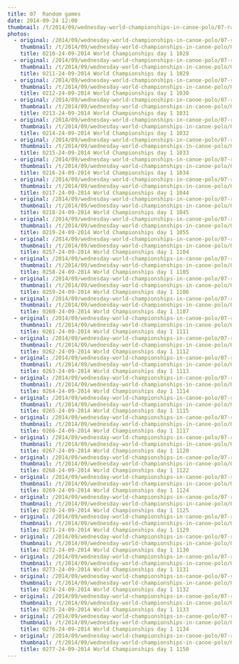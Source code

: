 ```yaml
---
title: 07  Random games
date: 2014-09-24 12:00
thumbnail: /t/2014/09/wednesday-world-championships-in-canoe-polo/07-random-games/0210-24-09-2014-world-championships-day-1-1028.jpg
photos:
  - original: /2014/09/wednesday-world-championships-in-canoe-polo/07-random-games/0210-24-09-2014-world-championships-day-1-1028.jpg
    thumbnail: /t/2014/09/wednesday-world-championships-in-canoe-polo/07-random-games/0210-24-09-2014-world-championships-day-1-1028.jpg
    title: 0210-24-09-2014 World Championships day 1 1028
  - original: /2014/09/wednesday-world-championships-in-canoe-polo/07-random-games/0211-24-09-2014-world-championships-day-1-1029.jpg
    thumbnail: /t/2014/09/wednesday-world-championships-in-canoe-polo/07-random-games/0211-24-09-2014-world-championships-day-1-1029.jpg
    title: 0211-24-09-2014 World Championships day 1 1029
  - original: /2014/09/wednesday-world-championships-in-canoe-polo/07-random-games/0212-24-09-2014-world-championships-day-1-1030.jpg
    thumbnail: /t/2014/09/wednesday-world-championships-in-canoe-polo/07-random-games/0212-24-09-2014-world-championships-day-1-1030.jpg
    title: 0212-24-09-2014 World Championships day 1 1030
  - original: /2014/09/wednesday-world-championships-in-canoe-polo/07-random-games/0213-24-09-2014-world-championships-day-1-1031.jpg
    thumbnail: /t/2014/09/wednesday-world-championships-in-canoe-polo/07-random-games/0213-24-09-2014-world-championships-day-1-1031.jpg
    title: 0213-24-09-2014 World Championships day 1 1031
  - original: /2014/09/wednesday-world-championships-in-canoe-polo/07-random-games/0214-24-09-2014-world-championships-day-1-1032.jpg
    thumbnail: /t/2014/09/wednesday-world-championships-in-canoe-polo/07-random-games/0214-24-09-2014-world-championships-day-1-1032.jpg
    title: 0214-24-09-2014 World Championships day 1 1032
  - original: /2014/09/wednesday-world-championships-in-canoe-polo/07-random-games/0215-24-09-2014-world-championships-day-1-1033.jpg
    thumbnail: /t/2014/09/wednesday-world-championships-in-canoe-polo/07-random-games/0215-24-09-2014-world-championships-day-1-1033.jpg
    title: 0215-24-09-2014 World Championships day 1 1033
  - original: /2014/09/wednesday-world-championships-in-canoe-polo/07-random-games/0216-24-09-2014-world-championships-day-1-1034.jpg
    thumbnail: /t/2014/09/wednesday-world-championships-in-canoe-polo/07-random-games/0216-24-09-2014-world-championships-day-1-1034.jpg
    title: 0216-24-09-2014 World Championships day 1 1034
  - original: /2014/09/wednesday-world-championships-in-canoe-polo/07-random-games/0217-24-09-2014-world-championships-day-1-1044.jpg
    thumbnail: /t/2014/09/wednesday-world-championships-in-canoe-polo/07-random-games/0217-24-09-2014-world-championships-day-1-1044.jpg
    title: 0217-24-09-2014 World Championships day 1 1044
  - original: /2014/09/wednesday-world-championships-in-canoe-polo/07-random-games/0218-24-09-2014-world-championships-day-1-1045.jpg
    thumbnail: /t/2014/09/wednesday-world-championships-in-canoe-polo/07-random-games/0218-24-09-2014-world-championships-day-1-1045.jpg
    title: 0218-24-09-2014 World Championships day 1 1045
  - original: /2014/09/wednesday-world-championships-in-canoe-polo/07-random-games/0219-24-09-2014-world-championships-day-1-1055.jpg
    thumbnail: /t/2014/09/wednesday-world-championships-in-canoe-polo/07-random-games/0219-24-09-2014-world-championships-day-1-1055.jpg
    title: 0219-24-09-2014 World Championships day 1 1055
  - original: /2014/09/wednesday-world-championships-in-canoe-polo/07-random-games/0257-24-09-2014-world-championships-day-1-1104.jpg
    thumbnail: /t/2014/09/wednesday-world-championships-in-canoe-polo/07-random-games/0257-24-09-2014-world-championships-day-1-1104.jpg
    title: 0257-24-09-2014 World Championships day 1 1104
  - original: /2014/09/wednesday-world-championships-in-canoe-polo/07-random-games/0258-24-09-2014-world-championships-day-1-1105.jpg
    thumbnail: /t/2014/09/wednesday-world-championships-in-canoe-polo/07-random-games/0258-24-09-2014-world-championships-day-1-1105.jpg
    title: 0258-24-09-2014 World Championships day 1 1105
  - original: /2014/09/wednesday-world-championships-in-canoe-polo/07-random-games/0259-24-09-2014-world-championships-day-1-1106.jpg
    thumbnail: /t/2014/09/wednesday-world-championships-in-canoe-polo/07-random-games/0259-24-09-2014-world-championships-day-1-1106.jpg
    title: 0259-24-09-2014 World Championships day 1 1106
  - original: /2014/09/wednesday-world-championships-in-canoe-polo/07-random-games/0260-24-09-2014-world-championships-day-1-1107.jpg
    thumbnail: /t/2014/09/wednesday-world-championships-in-canoe-polo/07-random-games/0260-24-09-2014-world-championships-day-1-1107.jpg
    title: 0260-24-09-2014 World Championships day 1 1107
  - original: /2014/09/wednesday-world-championships-in-canoe-polo/07-random-games/0261-24-09-2014-world-championships-day-1-1111.jpg
    thumbnail: /t/2014/09/wednesday-world-championships-in-canoe-polo/07-random-games/0261-24-09-2014-world-championships-day-1-1111.jpg
    title: 0261-24-09-2014 World Championships day 1 1111
  - original: /2014/09/wednesday-world-championships-in-canoe-polo/07-random-games/0262-24-09-2014-world-championships-day-1-1112.jpg
    thumbnail: /t/2014/09/wednesday-world-championships-in-canoe-polo/07-random-games/0262-24-09-2014-world-championships-day-1-1112.jpg
    title: 0262-24-09-2014 World Championships day 1 1112
  - original: /2014/09/wednesday-world-championships-in-canoe-polo/07-random-games/0263-24-09-2014-world-championships-day-1-1113.jpg
    thumbnail: /t/2014/09/wednesday-world-championships-in-canoe-polo/07-random-games/0263-24-09-2014-world-championships-day-1-1113.jpg
    title: 0263-24-09-2014 World Championships day 1 1113
  - original: /2014/09/wednesday-world-championships-in-canoe-polo/07-random-games/0264-24-09-2014-world-championships-day-1-1114.jpg
    thumbnail: /t/2014/09/wednesday-world-championships-in-canoe-polo/07-random-games/0264-24-09-2014-world-championships-day-1-1114.jpg
    title: 0264-24-09-2014 World Championships day 1 1114
  - original: /2014/09/wednesday-world-championships-in-canoe-polo/07-random-games/0265-24-09-2014-world-championships-day-1-1115.jpg
    thumbnail: /t/2014/09/wednesday-world-championships-in-canoe-polo/07-random-games/0265-24-09-2014-world-championships-day-1-1115.jpg
    title: 0265-24-09-2014 World Championships day 1 1115
  - original: /2014/09/wednesday-world-championships-in-canoe-polo/07-random-games/0266-24-09-2014-world-championships-day-1-1117.jpg
    thumbnail: /t/2014/09/wednesday-world-championships-in-canoe-polo/07-random-games/0266-24-09-2014-world-championships-day-1-1117.jpg
    title: 0266-24-09-2014 World Championships day 1 1117
  - original: /2014/09/wednesday-world-championships-in-canoe-polo/07-random-games/0267-24-09-2014-world-championships-day-1-1120.jpg
    thumbnail: /t/2014/09/wednesday-world-championships-in-canoe-polo/07-random-games/0267-24-09-2014-world-championships-day-1-1120.jpg
    title: 0267-24-09-2014 World Championships day 1 1120
  - original: /2014/09/wednesday-world-championships-in-canoe-polo/07-random-games/0268-24-09-2014-world-championships-day-1-1122.jpg
    thumbnail: /t/2014/09/wednesday-world-championships-in-canoe-polo/07-random-games/0268-24-09-2014-world-championships-day-1-1122.jpg
    title: 0268-24-09-2014 World Championships day 1 1122
  - original: /2014/09/wednesday-world-championships-in-canoe-polo/07-random-games/0269-24-09-2014-world-championships-day-1-1124.jpg
    thumbnail: /t/2014/09/wednesday-world-championships-in-canoe-polo/07-random-games/0269-24-09-2014-world-championships-day-1-1124.jpg
    title: 0269-24-09-2014 World Championships day 1 1124
  - original: /2014/09/wednesday-world-championships-in-canoe-polo/07-random-games/0270-24-09-2014-world-championships-day-1-1125.jpg
    thumbnail: /t/2014/09/wednesday-world-championships-in-canoe-polo/07-random-games/0270-24-09-2014-world-championships-day-1-1125.jpg
    title: 0270-24-09-2014 World Championships day 1 1125
  - original: /2014/09/wednesday-world-championships-in-canoe-polo/07-random-games/0271-24-09-2014-world-championships-day-1-1129.jpg
    thumbnail: /t/2014/09/wednesday-world-championships-in-canoe-polo/07-random-games/0271-24-09-2014-world-championships-day-1-1129.jpg
    title: 0271-24-09-2014 World Championships day 1 1129
  - original: /2014/09/wednesday-world-championships-in-canoe-polo/07-random-games/0272-24-09-2014-world-championships-day-1-1130.jpg
    thumbnail: /t/2014/09/wednesday-world-championships-in-canoe-polo/07-random-games/0272-24-09-2014-world-championships-day-1-1130.jpg
    title: 0272-24-09-2014 World Championships day 1 1130
  - original: /2014/09/wednesday-world-championships-in-canoe-polo/07-random-games/0273-24-09-2014-world-championships-day-1-1131.jpg
    thumbnail: /t/2014/09/wednesday-world-championships-in-canoe-polo/07-random-games/0273-24-09-2014-world-championships-day-1-1131.jpg
    title: 0273-24-09-2014 World Championships day 1 1131
  - original: /2014/09/wednesday-world-championships-in-canoe-polo/07-random-games/0274-24-09-2014-world-championships-day-1-1132.jpg
    thumbnail: /t/2014/09/wednesday-world-championships-in-canoe-polo/07-random-games/0274-24-09-2014-world-championships-day-1-1132.jpg
    title: 0274-24-09-2014 World Championships day 1 1132
  - original: /2014/09/wednesday-world-championships-in-canoe-polo/07-random-games/0275-24-09-2014-world-championships-day-1-1133.jpg
    thumbnail: /t/2014/09/wednesday-world-championships-in-canoe-polo/07-random-games/0275-24-09-2014-world-championships-day-1-1133.jpg
    title: 0275-24-09-2014 World Championships day 1 1133
  - original: /2014/09/wednesday-world-championships-in-canoe-polo/07-random-games/0276-24-09-2014-world-championships-day-1-1134.jpg
    thumbnail: /t/2014/09/wednesday-world-championships-in-canoe-polo/07-random-games/0276-24-09-2014-world-championships-day-1-1134.jpg
    title: 0276-24-09-2014 World Championships day 1 1134
  - original: /2014/09/wednesday-world-championships-in-canoe-polo/07-random-games/0277-24-09-2014-world-championships-day-1-1150.jpg
    thumbnail: /t/2014/09/wednesday-world-championships-in-canoe-polo/07-random-games/0277-24-09-2014-world-championships-day-1-1150.jpg
    title: 0277-24-09-2014 World Championships day 1 1150
---
```

